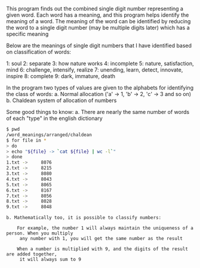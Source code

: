 This program finds out the combined single digit number representing
 a given word. Each word has a meaning, and this program helps identify the
 meaning of a word. The meaning of the word can be identified by reducing the word
 to a single digit number (may be multiple digits later) which has a specific
 meaning

Below are the meanings of single digit numbers that I have identified based on classification
 of words:

1: soul
2: separate
3: how nature works
4: incomplete
5: nature, satisfaction, mind
6: challenge, intensify, realize
7: unending, learn, detect, innovate, inspire
8: complete
9: dark, immature, death

In the program two types of values are given to the alphabets for identifying the class of words:
    a. Normal allocation ('a' -> 1, 'b' -> 2, 'c' -> 3 and so on)
    b. Chaldean system of allocation of numbers

Some good things to know:
    a. There are nearly the same number of words of each "type" in the english dictionary

```bash
$ pwd
/word_meanings/arranged/chaldean
$ for file in *
> do
> echo "${file} -> `cat ${file} | wc -l`"
> done
1.txt ->     8076
2.txt ->     8215
3.txt ->     8080
4.txt ->     8043
5.txt ->     8065
6.txt ->     8167
7.txt ->     8056
8.txt ->     8028
9.txt ->     8048
```

    b. Mathematically too, it is possible to classify numbers:

        For example, the number 1 will always maintain the uniqueness of a person. When you multiply
         any number with 1, you will get the same number as the result

        When a number is multiplied with 9, and the digits of the result are added together,
         it will always sum to 9
    
